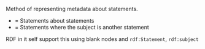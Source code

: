 Method of representing metadata about statements.
- = Statements about statements
- = Statements where the subject is another statement

RDF in it self support this using blank nodes and `rdf:Statement`, `rdf:subject`